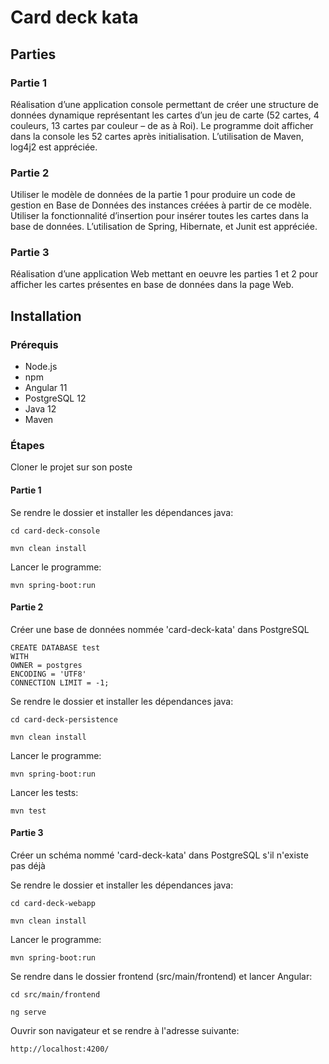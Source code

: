 # Card deck kata

## Parties

### Partie 1

Réalisation d’une application console permettant de créer une structure de données dynamique représentant les cartes d’un jeu de carte (52 cartes, 4 couleurs, 13 cartes par couleur – de as à Roi). Le programme doit afficher dans la console les 52 cartes après initialisation.
L’utilisation de Maven, log4j2 est appréciée.

### Partie 2

Utiliser le modèle de données de la partie 1 pour produire un code de gestion en Base de Données des instances créées à partir de ce modèle. Utiliser la fonctionnalité d’insertion pour insérer toutes les cartes dans la base de données.
L’utilisation de Spring, Hibernate, et Junit est appréciée.

### Partie 3

Réalisation d’une application Web mettant en oeuvre les parties 1 et 2 pour afficher les cartes présentes en base de données dans la page Web.


## Installation
### Prérequis
- Node.js
- npm
- Angular 11
- PostgreSQL 12
- Java 12
- Maven

### Étapes
Cloner le projet sur son poste

#### Partie 1
Se rendre le dossier et installer les dépendances java:
```
cd card-deck-console
```
```
mvn clean install
```
Lancer le programme:
```
mvn spring-boot:run
```

#### Partie 2
Créer une base de données nommée 'card-deck-kata' dans PostgreSQL
```
CREATE DATABASE test
WITH
OWNER = postgres
ENCODING = 'UTF8'
CONNECTION LIMIT = -1;
```
Se rendre le dossier et installer les dépendances java:
```
cd card-deck-persistence
```
```
mvn clean install
```
Lancer le programme:
```
mvn spring-boot:run
```

Lancer les tests:
```
mvn test
```
#### Partie 3
Créer un schéma nommé 'card-deck-kata' dans PostgreSQL s'il n'existe pas déjà

Se rendre le dossier et installer les dépendances java:
```
cd card-deck-webapp
```
```
mvn clean install
```
Lancer le programme:
```
mvn spring-boot:run
```

Se rendre dans le dossier frontend (src/main/frontend) et lancer Angular:
```
cd src/main/frontend
```
```
ng serve
```
Ouvrir son navigateur et se rendre à l'adresse suivante:
```
http://localhost:4200/
```

